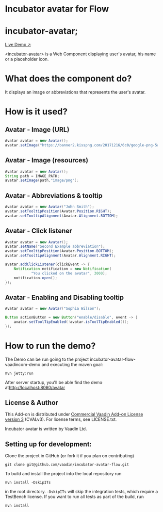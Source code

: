 # Incubator avatar for Flow

# incubator-avatar;

[Live Demo ↗](https://incubator.app.fi/incubator-avatar-demo/index.html)

[&lt;incubator-avatar&gt;](https://vaadin.com/directory/component/vaadinincubator-avatar) is a Web Component displaying user's avatar, his name or a placeholder icon.

# What does the component do?

It displays an image or abbreviations that represents the user's avatar.

# How is it used?

## Avatar - Image (URL)
```java
Avatar avatar = new Avatar();
avatar.setImage("https://banner2.kisspng.com/20171216/6c0/google-png-5a3554027e9924.3682726615134443545186.jpg");
```

## Avatar - Image (resources)

```java
Avatar avatar = new Avatar();
String path = IMAGE_PATH;
avatar.setImage(path,"image/png");
```

## Avatar - Abbreviations & tooltip

```java
Avatar avatar = new Avatar("John Smith");
avatar.setTooltipPosition(Avatar.Position.RIGHT);
avatar.setTooltipAlignment(Avatar.Alignment.BOTTOM);
```

## Avatar - Click listener
```java
Avatar avatar = new Avatar();
avatar.setName("Second Example abbreviation");
avatar.setTooltipPosition(Avatar.Position.BOTTOM);
avatar.setTooltipAlignment(Avatar.Alignment.RIGHT);

avatar.addClickListener(clickEvent -> {
    Notification notification = new Notification(
            "You clicked on the avatar", 3000);
    notification.open();
});
```

## Avatar - Enabling and Disabling tooltip
```java
Avatar avatar = new Avatar("Sophia Wilson");

Button actionButton = new Button("enable/disable", event -> {
    avatar.setToolTipEnabled(!avatar.isToolTipEnabled());
});

```

# How to run the demo?

The Demo can be run going to the project incubator-avatar-flow-vaadincom-demo and executing the maven goal:

```mvn jetty:run```

After server startup, you'll be able find the demo at[http://localhost:8080/avatar](http://localhost:8080/avatar)


## License & Author

This Add-on is distributed under [Commercial Vaadin Add-on License version 3](http://vaadin.com/license/cval-3) (CVALv3). For license terms, see LICENSE.txt.

Incubator avatar is written by Vaadin Ltd.


## Setting up for development:

Clone the project in GitHub (or fork it if you plan on contributing)

```
git clone git@github.com/vaadin/incubator-avatar-flow.git
```

To build and install the project into the local repository run 

```mvn install -DskipITs```

in the root directory. `-DskipITs` will skip the integration tests, which require a TestBench license. If you want to run all tests as part of the build, run

```mvn install```